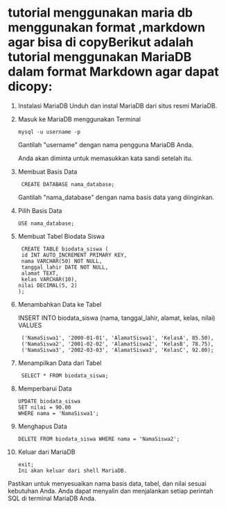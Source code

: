 # tutorial menggunakan maria db menggunakan format ,markdown agar bisa di copyBerikut adalah tutorial menggunakan MariaDB dalam format Markdown agar dapat dicopy:

1. Instalasi MariaDB
    Unduh dan instal MariaDB dari situs resmi MariaDB.
2. Masuk ke MariaDB menggunakan Terminal
   
       mysql -u username -p
   Gantilah "username" dengan nama pengguna MariaDB Anda.
   
   Anda akan diminta untuk memasukkan kata sandi setelah itu.
4. Membuat Basis Data
   
        CREATE DATABASE nama_database;
   
   Gantilah "nama_database" dengan nama basis data yang diinginkan.
   
6. Pilih Basis Data
   
       USE nama_database;
   
8. Membuat Tabel Biodata Siswa
   
        CREATE TABLE biodata_siswa (
        id INT AUTO_INCREMENT PRIMARY KEY,
        nama VARCHAR(50) NOT NULL,
        tanggal_lahir DATE NOT NULL,
        alamat TEXT,
        kelas VARCHAR(10),
       nilai DECIMAL(5, 2)
       );
10. Menambahkan Data ke Tabel
    
    INSERT INTO biodata_siswa (nama, tanggal_lahir, alamat, kelas, nilai)
    VALUES
    
         ('NamaSiswa1', '2000-01-01', 'AlamatSiswa1', 'KelasA', 85.50),
         ('NamaSiswa2', '2001-02-02', 'AlamatSiswa2', 'KelasB', 78.75),
         ('NamaSiswa3', '2002-03-03', 'AlamatSiswa3', 'KelasC', 92.00);
12. Menampilkan Data dari Tabel
    
    
         SELECT * FROM biodata_siswa;
    
14. Memperbarui Data
    
        UPDATE biodata_siswa
        SET nilai = 90.00
        WHERE nama = 'NamaSiswa1';
    
16. Menghapus Data
    
        DELETE FROM biodata_siswa WHERE nama = 'NamaSiswa2';
    
18. Keluar dari MariaDB
    
        exit;
        Ini akan keluar dari shell MariaDB.


   Pastikan untuk menyesuaikan nama basis data, tabel, dan nilai sesuai kebutuhan Anda. Anda dapat menyalin dan menjalankan setiap perintah SQL di terminal MariaDB Anda.







